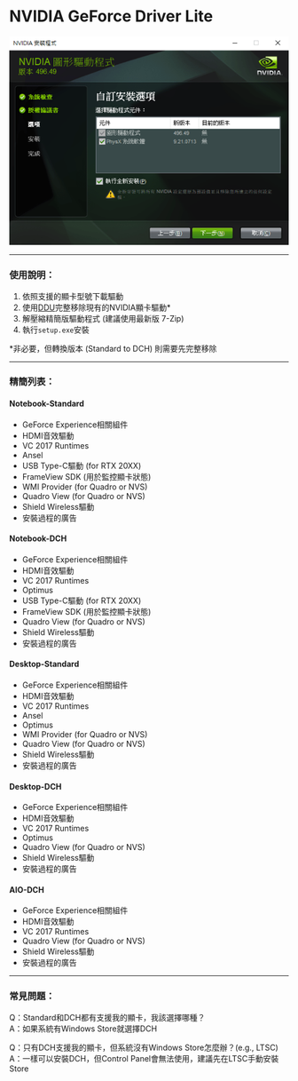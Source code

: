 # NVIDIA GeForce Driver Lite

![demo](/demo.png)

---

### 使用說明：
1. 依照支援的顯卡型號下載驅動
2. 使用[DDU](https://www.guru3d.com/files-details/display-driver-uninstaller-download.html)完整移除現有的NVIDIA顯卡驅動*
3. 解壓縮精簡版驅動程式 (建議使用最新版 7-Zip)
4. 執行`setup.exe`安裝

*非必要，但轉換版本 (Standard to DCH) 則需要先完整移除

---

### 精簡列表：

#### Notebook-Standard
- GeForce Experience相關組件
- HDMI音效驅動
- VC 2017 Runtimes
- Ansel
- USB Type-C驅動 (for RTX 20XX)
- FrameView SDK (用於監控顯卡狀態)
- WMI Provider (for Quadro or NVS)
- Quadro View (for Quadro or NVS)
- Shield Wireless驅動
- 安裝過程的廣告

#### Notebook-DCH
- GeForce Experience相關組件
- HDMI音效驅動
- VC 2017 Runtimes
- Optimus
- USB Type-C驅動 (for RTX 20XX)
- FrameView SDK (用於監控顯卡狀態)
- Quadro View (for Quadro or NVS)
- Shield Wireless驅動
- 安裝過程的廣告

#### Desktop-Standard
- GeForce Experience相關組件
- HDMI音效驅動
- VC 2017 Runtimes
- Ansel
- Optimus
- WMI Provider (for Quadro or NVS)
- Quadro View (for Quadro or NVS)
- Shield Wireless驅動
- 安裝過程的廣告

#### Desktop-DCH
- GeForce Experience相關組件
- HDMI音效驅動
- VC 2017 Runtimes
- Optimus
- Quadro View (for Quadro or NVS)
- Shield Wireless驅動
- 安裝過程的廣告

#### AIO-DCH
- GeForce Experience相關組件
- HDMI音效驅動
- VC 2017 Runtimes
- Quadro View (for Quadro or NVS)
- Shield Wireless驅動
- 安裝過程的廣告

---

### 常見問題：
Q：Standard和DCH都有支援我的顯卡，我該選擇哪種？  
A：如果系統有Windows Store就選擇DCH  

Q：只有DCH支援我的顯卡，但系統沒有Windows Store怎麼辦？(e.g., LTSC)  
A：一樣可以安裝DCH，但Control Panel會無法使用，建議先在LTSC手動安裝Store  
